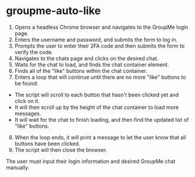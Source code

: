 # groupme-auto-like
1. Opens a headless Chrome browser and navigates to the GroupMe login page.
2. Enters the username and password, and submits the form to log in.
3. Prompts the user to enter their 2FA code and then submits the form to verify the code.
4. Navigates to the chats page and clicks on the desired chat.
5. Waits for the chat to load, and finds the chat container element.
6. Finds all of the "like" buttons within the chat container.
7. Enters a loop that will continue until there are no more "like" buttons to be found:
- The script will scroll to each button that hasn't been clicked yet and click on it.
- It will then scroll up by the height of the chat container to load more messages.
- It will wait for the chat to finish loading, and then find the updated list of "like" buttons.
8. When the loop ends, it will print a message to let the user know that all buttons have been clicked.
9. The script will then close the browser.

The user must input their login information and desired GroupMe chat manually.

